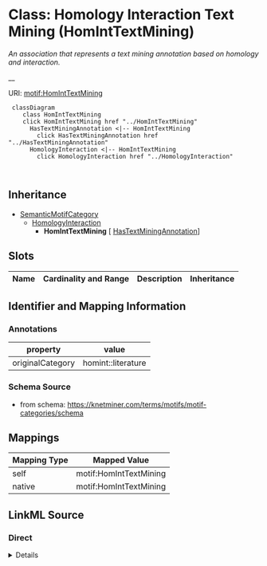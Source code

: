 

# Class: Homology Interaction Text Mining (HomIntTextMining) 


_An association that represents a text mining annotation based on homology and interaction._

__





URI: [motif:HomIntTextMining](https://knetminer.com/terms/motifs/motif-categories/HomIntTextMining)






```mermaid
 classDiagram
    class HomIntTextMining
    click HomIntTextMining href "../HomIntTextMining"
      HasTextMiningAnnotation <|-- HomIntTextMining
        click HasTextMiningAnnotation href "../HasTextMiningAnnotation"
      HomologyInteraction <|-- HomIntTextMining
        click HomologyInteraction href "../HomologyInteraction"
      
      
```





## Inheritance
* [SemanticMotifCategory](SemanticMotifCategory.md)
    * [HomologyInteraction](HomologyInteraction.md)
        * **HomIntTextMining** [ [HasTextMiningAnnotation](HasTextMiningAnnotation.md)]



## Slots

| Name | Cardinality and Range | Description | Inheritance |
| ---  | --- | --- | --- |









## Identifier and Mapping Information





### Annotations

| property | value |
| --- | --- |
| originalCategory | homint::literature |




### Schema Source


* from schema: https://knetminer.com/terms/motifs/motif-categories/schema




## Mappings

| Mapping Type | Mapped Value |
| ---  | ---  |
| self | motif:HomIntTextMining |
| native | motif:HomIntTextMining |







## LinkML Source

<!-- TODO: investigate https://stackoverflow.com/questions/37606292/how-to-create-tabbed-code-blocks-in-mkdocs-or-sphinx -->

### Direct

<details>
```yaml
name: HomIntTextMining
annotations:
  originalCategory:
    tag: originalCategory
    value: homint::literature
description: 'An association that represents a text mining annotation based on homology
  and interaction.

  '
title: Homology Interaction Text Mining
notes:
- 'original category no: 5.3'
from_schema: https://knetminer.com/terms/motifs/motif-categories/schema
is_a: HomologyInteraction
mixins:
- HasTextMiningAnnotation

```
</details>

### Induced

<details>
```yaml
name: HomIntTextMining
annotations:
  originalCategory:
    tag: originalCategory
    value: homint::literature
description: 'An association that represents a text mining annotation based on homology
  and interaction.

  '
title: Homology Interaction Text Mining
notes:
- 'original category no: 5.3'
from_schema: https://knetminer.com/terms/motifs/motif-categories/schema
is_a: HomologyInteraction
mixins:
- HasTextMiningAnnotation

```
</details>